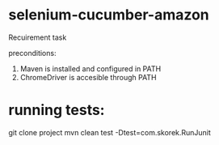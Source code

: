 # selenium-cucumber-amazon
Recuirement task

preconditions:
1. Maven is installed and configured in PATH
2. ChromeDriver is accesible through PATH

# running tests:
git clone project
mvn clean test -Dtest=com.skorek.RunJunit
